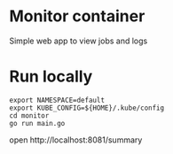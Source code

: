 # Monitor container
Simple web app to view jobs and logs 

# Run locally
```
export NAMESPACE=default
export KUBE_CONFIG=${HOME}/.kube/config
cd monitor
go run main.go
```
open http://localhost:8081/summary